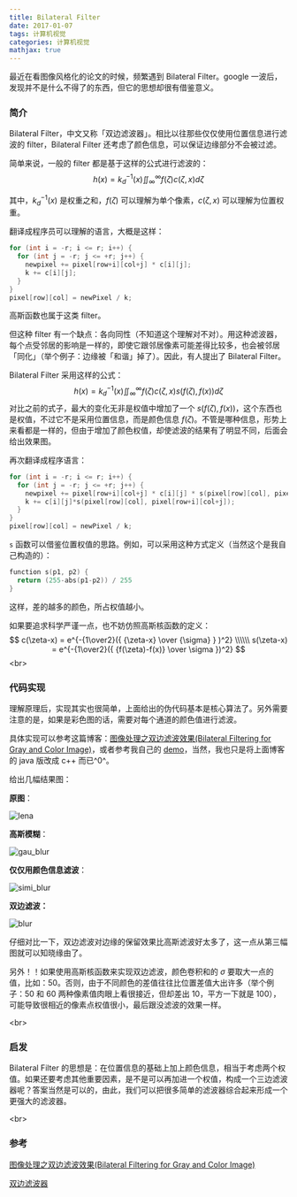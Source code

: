 ```yaml
---
title: Bilateral Filter
date: 2017-01-07
tags: 计算机视觉
categories: 计算机视觉
mathjax: true
---
```


最近在看图像风格化的论文的时候，频繁遇到 Bilateral Filter。google 一波后，发现并不是什么不得了的东西，但它的思想却很有借鉴意义。

### 简介

Bilateral Filter，中文又称「双边滤波器」。相比以往那些仅仅使用位置信息进行滤波的 filter，Bilateral Filter 还考虑了颜色信息，可以保证边缘部分不会被过滤。

简单来说，一般的 filter 都是基于这样的公式进行滤波的：
$$
h(x)=k_{d}^{-1}{(x)}\iint_\infty^\infty{f(\zeta)c(\zeta, x)} d\zeta
$$
<!--more-->

其中，$k_{d}^{-1}{(x)}$ 是权重之和，$f(\zeta)$ 可以理解为单个像素，$c(\zeta, x)$ 可以理解为位置权重。

翻译成程序员可以理解的语言，大概是这样：

```c++
for (int i = -r; i <= r; i++) {
  for (int j = -r; j <= +r; j++) {
    newpixel += pixel[row+i][col+j] * c[i][j];
    k += c[i][j];
  }
}
pixel[row][col] = newPixel / k;
```

高斯函数也属于这类 filter。

但这种 filter 有一个缺点：各向同性（不知道这个理解对不对）。用这种滤波器，每个点受邻居的影响是一样的，即使它跟邻居像素可能差得比较多，也会被邻居「同化」（举个例子：边缘被「和谐」掉了）。因此，有人提出了 Bilateral Filter。

Bilateral Filter 采用这样的公式：
$$
h(x)=k_{d}^{-1}{(x)}\iint_\infty^\infty{f(\zeta)c(\zeta, x)s(f(\zeta), f(x))} d\zeta
$$
对比之前的式子，最大的变化无非是权值中增加了一个 $s(f(\zeta), f(x))$，这个东西也是权值，不过它不是采用位置信息，而是颜色信息 $f(\zeta)$。不管是哪种信息，形势上来看都是一样的，但由于增加了颜色权值，却使滤波的结果有了明显不同，后面会给出效果图。

再次翻译成程序语言：

```c++
for (int i = -r; i <= r; i++) {
  for (int j = -r; j <= +r; j++) {
    newpixel += pixel[row+i][col+j] * c[i][j] * s(pixel[row][col], pixel[row+i][col+j]);
    k += c[i][j]*s(pixel[row][col], pixel[row+i][col+j]);
  }
}
pixel[row][col] = newPixel / k;
```

`s` 函数可以借鉴位置权值的思路。例如，可以采用这种方式定义（当然这个是我自己构造的）：

```c++
function s(p1, p2) {
  return (255-abs(p1-p2)) / 255
}
```

这样，差的越多的颜色，所占权值越小。

如果要追求科学严谨一点，也不妨仿照高斯核函数的定义：
$$
c(\zeta-x) = e^{-{1\over2}({ {\zeta-x} \over {\sigma} } )^2}  \\\\\\
s(\zeta-x) = e^{-{1\over2}({ {f(\zeta)-f(x)} \over \sigma })^2}
$$
<br\>

### 代码实现

理解原理后，实现其实也很简单，上面给出的伪代码基本是核心算法了。另外需要注意的是，如果是彩色图的话，需要对每个通道的颜色值进行滤波。

具体实现可以参考这篇博客：[图像处理之双边滤波效果(Bilateral Filtering for Gray and Color Image)](http://blog.csdn.net/jia20003/article/details/7740683)，或者参考我自己的 [demo](https://github.com/Jermmy/BilateralFilter)，当然，我也只是将上面博客的 java 版改成 c++ 而已^0^。

给出几幅结果图：

**原图**：

![lena](/images/2017-1-7/lena.jpg)

**高斯模糊**：

![gau_blur](/images/2017-1-7/gau_blur.jpg)

**仅仅用颜色信息滤波**：

![simi_blur](/images/2017-1-7/simi_blur.jpg)

**双边滤波：**

![blur](/images/2017-1-7/blur.jpg)

仔细对比一下，双边滤波对边缘的保留效果比高斯滤波好太多了，这一点从第三幅图就可以知晓缘由了。

另外！！如果使用高斯核函数来实现双边滤波，颜色卷积和的 $\sigma$ 要取大一点的值，比如：50。否则，由于不同颜色的差值往往比位置差值大出许多（举个例子：50 和 60 两种像素值肉眼上看很接近，但却差出 10，平方一下就是 100），可能导致很相近的像素点权值很小，最后跟没滤波的效果一样。

<br\>

### 启发

Bilateral Filter 的思想是：在位置信息的基础上加上颜色信息，相当于考虑两个权值。如果还要考虑其他重要因素，是不是可以再加进一个权值，构成一个三边滤波器呢？答案当然是可以的，由此，我们可以把很多简单的滤波器综合起来形成一个更强大的滤波器。

<br\>

### 参考

[图像处理之双边滤波效果(Bilateral Filtering for Gray and Color Image)](http://blog.csdn.net/jia20003/article/details/7740683)

[双边滤波器](https://zh.wikipedia.org/wiki/%E9%9B%99%E9%82%8A%E6%BF%BE%E6%B3%A2%E5%99%A8)





















​                          

